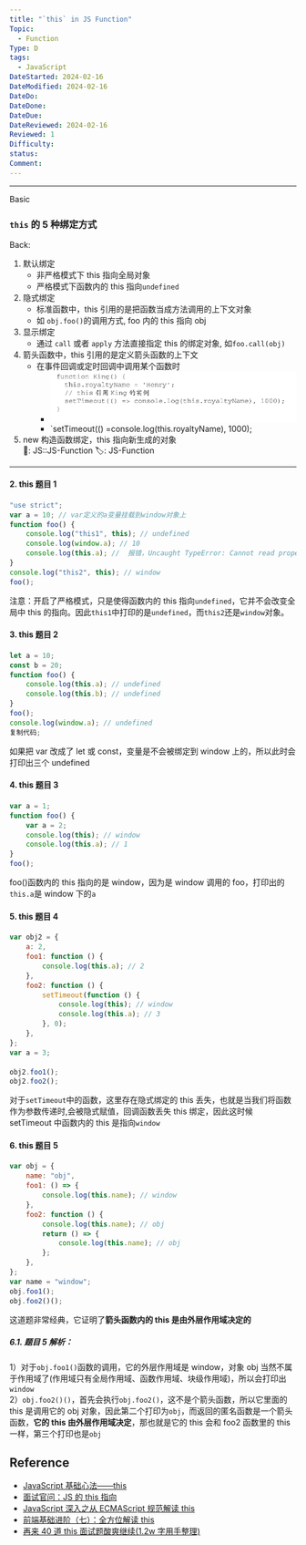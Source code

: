 ```yaml
---
title: "`this` in JS Function"
Topic:
  - Function
Type: D
tags:
  - JavaScript
DateStarted: 2024-02-16
DateModified: 2024-02-16
DateDo:
DateDone:
DateDue:
DateReviewed: 2024-02-16
Reviewed: 1
Difficulty:
status:
Comment:
---
```


---

Basic

### `this` 的 5 种绑定方式

Back:

1. 默认绑定
   - 非严格模式下 this 指向全局对象
   - 严格模式下函数内的 this 指向`undefined`
2. 隐式绑定
   - 标准函数中，this 引用的是把函数当成方法调用的上下文对象
   - 如 `obj.foo()`的调用方式, foo 内的 this 指向 obj
3. 显示绑定
   - 通过 `call` 或者 `apply` 方法直接指定 this 的绑定对象, 如`foo.call(obj)`
4. 箭头函数中，this 引用的是定义箭头函数的上下文
   - 在事件回调或定时回调中调用某个函数时
     - ![image](./z-Assets/1fc4c4837ed533b9b66067107fee23b3.png)
     - `setTimeout(() =console.log(this.royaltyName), 1000);
5. new 构造函数绑定，this 指向新生成的对象  
📌: JS::JS-Function
🏷️: JS-Function
<!--ID: 1708065505751-->

---

#### 2. this 题目 1

```javascript
"use strict";
var a = 10; // var定义的a变量挂载到window对象上
function foo() {
	console.log("this1", this); // undefined
	console.log(window.a); // 10
	console.log(this.a); //  报错，Uncaught TypeError: Cannot read properties of undefined (reading 'a')
}
console.log("this2", this); // window
foo();
```

注意：开启了严格模式，只是使得函数内的 this 指向`undefined`，它并不会改变全局中 this 的指向。因此`this1`中打印的是`undefined`，而`this2`还是`window`对象。

#### 3. this 题目 2

```javascript
let a = 10;
const b = 20;
function foo() {
	console.log(this.a); // undefined
	console.log(this.b); // undefined
}
foo();
console.log(window.a); // undefined
复制代码;
```

如果把 var 改成了 let 或 const，变量是不会被绑定到 window 上的，所以此时会打印出三个 undefined

#### 4. this 题目 3

```javascript
var a = 1;
function foo() {
	var a = 2;
	console.log(this); // window
	console.log(this.a); // 1
}
foo();
```

foo()函数内的 this 指向的是 window，因为是 window 调用的 foo，打印出的`this.a`是 window 下的`a`

#### 5. this 题目 4

```javascript
var obj2 = {
	a: 2,
	foo1: function () {
		console.log(this.a); // 2
	},
	foo2: function () {
		setTimeout(function () {
			console.log(this); // window
			console.log(this.a); // 3
		}, 0);
	},
};
var a = 3;

obj2.foo1();
obj2.foo2();
```

对于`setTimeout`中的函数，这里存在隐式绑定的 this 丢失，也就是当我们将函数作为参数传递时,会被隐式赋值，回调函数丢失 this 绑定，因此这时候 setTimeout 中函数内的 this 是指向`window`

#### 6. this 题目 5

```javascript
var obj = {
	name: "obj",
	foo1: () => {
		console.log(this.name); // window
	},
	foo2: function () {
		console.log(this.name); // obj
		return () => {
			console.log(this.name); // obj
		};
	},
};
var name = "window";
obj.foo1();
obj.foo2()();
```

这道题非常经典，它证明了**箭头函数内的 this 是由外层作用域决定的**

##### 6.1. 题目 5 解析：

1）对于`obj.foo1()`函数的调用，它的外层作用域是 window，对象 obj 当然不属于作用域了(作用域只有全局作用域、函数作用域、块级作用域)，所以会打印出`window`  
2）`obj.foo2()()`，首先会执行`obj.foo2()`，这不是个箭头函数，所以它里面的 this 是调用它的 obj 对象，因此第二个打印为`obj`，而返回的匿名函数是一个箭头函数，**它的 this 由外层作用域决定**，那也就是它的 this 会和 foo2 函数里的 this 一样，第三个打印也是`obj`

## Reference

- [JavaScript 基础心法——this](https://link.juejin.cn?target=https%3A%2F%2Fgithub.com%2Faxuebin%2Farticles%2Fissues%2F6 "https://github.com/axuebin/articles/issues/6")
- [面试官问：JS 的 this 指向](https://juejin.cn/post/6844903746984476686 "https://juejin.cn/post/6844903746984476686")
- [JavaScript 深入之从 ECMAScript 规范解读 this](https://link.juejin.cn?target=https%3A%2F%2Fgithub.com%2Fmqyqingfeng%2FBlog%2Fissues%2F7 "https://github.com/mqyqingfeng/Blog/issues/7")
- [前端基础进阶（七）：全方位解读 this](https://link.juejin.cn?target=https%3A%2F%2Fwww.jianshu.com%2Fp%2Fd647aa6d1ae6 "https://www.jianshu.com/p/d647aa6d1ae6")
- [再来 40 道 this 面试题酸爽继续(1.2w 字用手整理)](https://juejin.cn/post/6844904083707396109 "https://juejin.cn/post/6844904083707396109")
